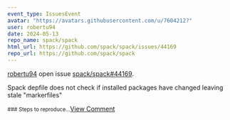 ```yaml
---
event_type: IssuesEvent
avatar: "https://avatars.githubusercontent.com/u/7604212?"
user: robertu94
date: 2024-05-13
repo_name: spack/spack
html_url: https://github.com/spack/spack/issues/44169
repo_url: https://github.com/spack/spack
---
```


<a href='https://github.com/robertu94' target='_blank'>robertu94</a> open issue <a href='https://github.com/spack/spack/issues/44169' target='_blank'>spack/spack#44169</a>.

<p>Spack depfile does not check if installed packages have changed leaving stale "markerfiles"</p><small>### Steps to reproduce...</small><a href='https://github.com/spack/spack/issues/44169' target='_blank'>View Comment</a>